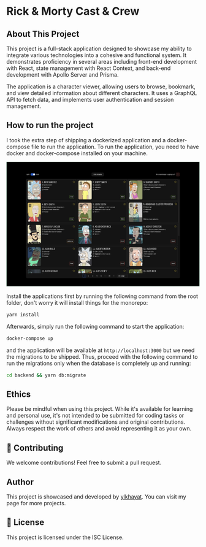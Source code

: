# Rick & Morty Cast & Crew

## About This Project

This project is a full-stack application designed to showcase my ability to integrate various technologies into a cohesive and functional system. It demonstrates proficiency in several areas including front-end development with React, state management with React Context, and back-end development with Apollo Server and Prisma.

The application is a character viewer, allowing users to browse, bookmark, and view detailed information about different characters. It uses a GraphQL API to fetch data, and implements user authentication and session management.

## How to run the project

I took the extra step of shipping a dockerized application and a docker-compose file to run the application. To run the application, you need to have docker and docker-compose installed on your machine.

![Sneak Peak](./sneak-peak.png)

Install the applications first by running the following command from the root folder, don't worry it will install things for the monorepo:

```bash
yarn install
```

Afterwards, simply run the following command to start the application:

```bash
docker-compose up
```

and the application will be available at `http://localhost:3000` but we need the migrations to be shipped. Thus, proceed with the following command to run the migrations only when the database is completely up and running:

```bash
cd backend && yarn db:migrate
```

## Ethics

Please be mindful when using this project. While it's available for learning and personal use, it's not intended to be submitted for coding tasks or challenges without significant modifications and original contributions. Always respect the work of others and avoid representing it as your own.

## 🤝 Contributing

We welcome contributions! Feel free to submit a pull request.

## Author

This project is showcased and developed by [ylkhayat](https://github.com/ylkhayat). You can visit my page for more projects.

## 📜 License

This project is licensed under the ISC License.
